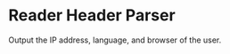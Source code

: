 Reader Header Parser
=========================

Output the IP address, language, and browser of the user. 

